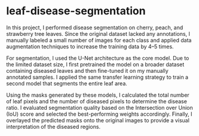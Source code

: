 # leaf-disease-segmentation
In this project, I performed disease segmentation on cherry, peach, and strawberry tree leaves. Since the original dataset lacked any annotations, I manually labeled a small number of images for each class and applied data augmentation techniques to increase the training data by 4–5 times.

For segmentation, I used the U-Net architecture as the core model. Due to the limited dataset size, I first pretrained the model on a broader dataset containing diseased leaves and then fine-tuned it on my manually annotated samples. I applied the same transfer learning strategy to train a second model that segments the entire leaf area.

Using the masks generated by these models, I calculated the total number of leaf pixels and the number of diseased pixels to determine the disease ratio. I evaluated segmentation quality based on the Intersection over Union (IoU) score and selected the best-performing weights accordingly. Finally, I overlayed the predicted masks onto the original images to provide a visual interpretation of the diseased regions.
